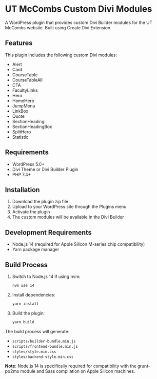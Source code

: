 # UT McCombs Custom Divi Modules

A WordPress plugin that provides custom Divi Builder modules for the UT McCombs website. Built using Create Divi Extension.

## Features

This plugin includes the following custom Divi modules:

- Alert
- Card
- CourseTable
- CourseTableAll
- CTA
- FacultyLinks
- Hero
- HomeHero
- JumpMenu
- LinkBox
- Quote
- SectionHeading
- SectionHeadingBox
- SplitHero
- Statistic

## Requirements

- WordPress 5.0+
- Divi Theme or Divi Builder Plugin
- PHP 7.4+

## Installation

1. Download the plugin zip file
2. Upload to your WordPress site through the Plugins menu
3. Activate the plugin
4. The custom modules will be available in the Divi Builder

## Development Requirements

- Node.js 14 (required for Apple Silicon M-series chip compatibility)
- Yarn package manager

## Build Process

1. Switch to Node.js 14 if using nvm:
   ```bash
   nvm use 14
   ```

2. Install dependencies:
   ```bash
   yarn install
   ```

3. Build the plugin:
   ```bash
   yarn build
   ```

The build process will generate:
- `scripts/builder-bundle.min.js`
- `scripts/frontend-bundle.min.js`
- `styles/style.min.css`
- `styles/backend-style.min.css`

**Note:** Node.js 14 is specifically required for compatibility with the grunt-po2mo module and Sass compilation on Apple Silicon machines.

